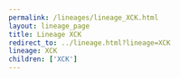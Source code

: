 ```yaml
---
permalink: /lineages/lineage_XCK.html
layout: lineage_page
title: Lineage XCK
redirect_to: ../lineage.html?lineage=XCK
lineage: XCK
children: ['XCK']
---
```

